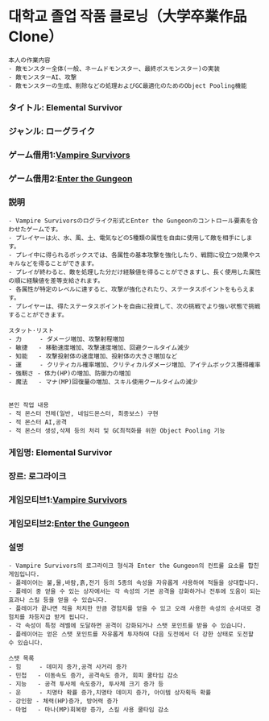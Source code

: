 # 대학교 졸업 작품 클로닝（大学卒業作品Clone）
```
本人の作業内容
- 敵モンスター全体(一般、ネームドモンスター、最終ボスモンスター)の実装
- 敵モンスターAI、攻撃
- 敵モンスターの生成、削除などの処理およびGC最適化のためのObject Pooling機能
```

### タイトル: Elemental Survivor
### ジャンル: ローグライク 
### ゲーム借用1:[Vampire Survivors](https://store.steampowered.com/app/1794680/Vampire_Survivors/?l=japanese)
### ゲーム借用2:[Enter the Gungeon](https://store.steampowered.com/app/311690/Enter_the_Gungeon/?l=japanese)
### 説明
```
- Vampire Survivorsのログライク形式とEnter the Gungeonのコントロール要素を合わせたゲームです。 
- プレイヤーは火、水、風、土、電気などの5種類の属性を自由に使用して敵を相手にします。
- プレイ中に得られるボックスでは、各属性の基本攻撃を強化したり、戦闘に役立つ効果やスキルなどを得ることができます。
- プレイが終わると、敵を処理した分だけ経験値を得ることができますし、長く使用した属性の順に経験値を差等支給されます。 
- 各属性が特定のレベルに達すると、攻撃が強化されたり、ステータスポイントをもらえます。
- プレイヤーは、得たステータスポイントを自由に投資して、次の挑戦でより強い状態で挑戦することができます。
```

```
スタット·リスト
- 力     - ダメージ増加、攻撃射程増加
- 敏捷   - 移動速度増加、攻撃速度増加、回避クールタイム減少
- 知能   - 攻撃投射体の速度増加、投射体の大きさ増加など
- 運     - クリティカル確率増加、クリティカルダメージ増加、アイテムボックス獲得確率
- 強靭さ - 体力(HP)の増加、防御力の増加
- 魔法   - マナ(MP)回復量の増加、スキル使用クールタイムの減少
```

##
```
본인 작업 내용
- 적 몬스터 전체(일반, 네임드몬스터, 최종보스) 구현
- 적 몬스터 AI,공격 
- 적 몬스터 생성,삭제 등의 처리 및 GC최적화를 위한 Object Pooling 기능
```

### 게임명: Elemental Survivor
### 장르: 로그라이크
### 게임모티브1:[Vampire Survivors](https://store.steampowered.com/app/1794680/Vampire_Survivors/?l=korea)
### 게임모티브2:[Enter the Gungeon](https://store.steampowered.com/app/311690/Enter_the_Gungeon/?l=korea)
### 설명
```
- Vampire Survivors의 로그라이크 형식과 Enter the Gungeon의 컨트롤 요소를 합친 게임입니다. 
- 플레이어는 불,물,바람,흙,전기 등의 5종의 속성을 자유롭게 사용하여 적들을 상대합니다.
- 플레이 중 얻을 수 있는 상자에서는 각 속성의 기본 공격을 강화하거나 전투에 도움이 되는 효과나 스킬 등을 얻을 수 있습니다.
- 플레이가 끝나면 적을 처치한 만큼 경험치를 얻을 수 있고 오래 사용한 속성의 순서대로 경험치를 차등지급 받게 됩니다. 
- 각 속성이 특정 레벨에 도달하면 공격이 강화되거나 스탯 포인트를 받을 수 있습니다.
- 플레이어는 얻은 스탯 포인트를 자유롭게 투자하여 다음 도전에서 더 강한 상태로 도전할 수 있습니다.
```

```
스탯 목록
- 힘     - 데미지 증가,공격 사거리 증가
- 민첩   - 이동속도 증가, 공격속도 증가, 회피 쿨타임 감소
- 지능   - 공격 투사체 속도증가, 투사체 크기 증가 등
- 운     - 치명타 확률 증가,치명타 데미지 증가, 아이템 상자획득 확률
- 강인함 - 체력(HP)증가, 방어력 증가
- 마법   - 마나(MP)회복량 증가, 스킬 사용 쿨타임 감소
```

